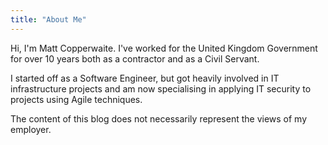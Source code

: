 ```yaml
---
title: "About Me"
---
```

<!--alex ignore servant-->
Hi, I'm Matt Copperwaite. I've worked for the United Kingdom Government for over 10 years both as a contractor and as a Civil Servant.

I started off as a Software Engineer, but got heavily involved in IT infrastructure projects and am now specialising in applying IT security to projects using Agile techniques.

The content of this blog does not necessarily represent the views of my employer.
